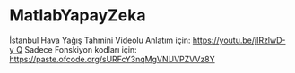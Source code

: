 # MatlabYapayZeka
İstanbul Hava Yağış Tahmini
Videolu Anlatım için: https://youtu.be/jIRzlwD-y_Q
Sadece Fonskiyon kodları için: https://paste.ofcode.org/sURFcY3nqMgVNUVPZVVz8Y
